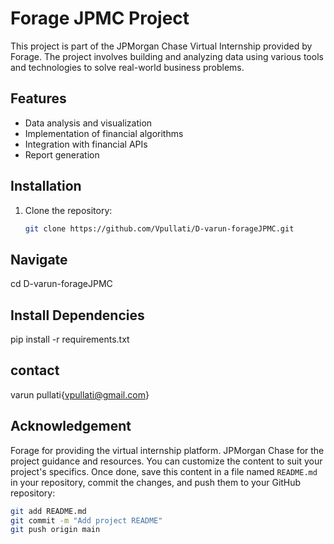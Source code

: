 # Forage JPMC Project

This project is part of the JPMorgan Chase Virtual Internship provided by Forage. The project involves building and analyzing data using various tools and technologies to solve real-world business problems.

## Features
- Data analysis and visualization
- Implementation of financial algorithms
- Integration with financial APIs
- Report generation

## Installation
1. Clone the repository:
   ```bash
   git clone https://github.com/Vpullati/D-varun-forageJPMC.git
## Navigate
cd D-varun-forageJPMC
## Install Dependencies
pip install -r requirements.txt
## contact
varun pullati{vpullati@gmail.com}
## Acknowledgement
Forage for providing the virtual internship platform.
JPMorgan Chase for the project guidance and resources.
You can customize the content to suit your project's specifics. Once done, save this content in a file named `README.md` in your repository, commit the changes, and push them to your GitHub repository:

```bash
git add README.md
git commit -m "Add project README"
git push origin main
